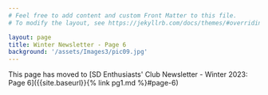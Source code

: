 ```yaml
---
# Feel free to add content and custom Front Matter to this file.
# To modify the layout, see https://jekyllrb.com/docs/themes/#overriding-theme-defaults

layout: page
title: Winter Newsletter - Page 6
background: '/assets/Images3/pic09.jpg'
---
```


This page has moved to [SD Enthusiasts' Club Newsletter - Winter 2023: Page 6]({{site.baseurl}}{% link pg1.md %}#page-6)


